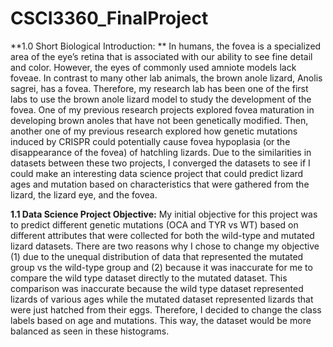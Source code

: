 # CSCI3360_FinalProject

**1.0 Short Biological Introduction: **
	In humans, the fovea is a specialized area of the eye’s retina that is associated with our ability to see fine detail and color. However, the eyes of commonly used amniote models lack foveae. In contrast to many other lab animals, the brown anole lizard, Anolis sagrei, has a fovea. Therefore, my research lab has been one of the first labs to use the brown anole lizard model to study the development of the fovea. 
	One of my previous research projects explored fovea maturation in developing brown anoles that have not been genetically modified. Then, another one of my previous research explored how genetic mutations induced by CRISPR could potentially cause fovea hypoplasia (or the disappearance of the fovea) of hatchling lizards. Due to the similarities in datasets between these two projects, I converged the datasets to see if I could make an interesting data science project that could predict lizard ages and mutation based on characteristics that were gathered from the lizard, the lizard eye, and the fovea. 

**1.1 Data Science Project Objective:**
	My initial objective for this project was to predict different genetic mutations (OCA and TYR vs WT) based on different attributes that were collected for both the wild-type and mutated lizard datasets. There are two reasons why I chose to change my objective (1) due to the unequal distribution of data that represented the mutated group vs the wild-type group and (2) because it was inaccurate for me to compare the wild type dataset directly to the mutated dataset. This comparison was inaccurate because the wild type dataset represented lizards of various ages while the mutated dataset represented lizards that were just hatched from their eggs. Therefore, I decided to change the class labels based on age and mutations. This way, the dataset would be more balanced as seen in these histograms.
